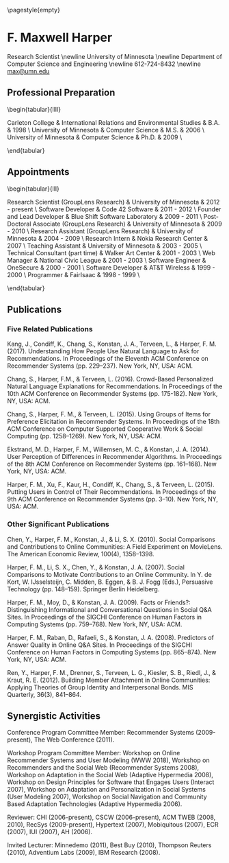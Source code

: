 <!-- no headers or footers -->
\pagestyle{empty}

F. Maxwell Harper
=================

Research Scientist \newline
University of Minnesota \newline
Department of Computer Science and Engineering \newline
612-724-8432 \newline
max@umn.edu


Professional Preparation
------------------------

\begin{tabular}{llll}

Carleton College & International Relations and Environmental Studies & B.A. & 1998 \\
University of Minnesota & Computer Science & M.S. & 2006 \\
University of Minnesota & Computer Science & Ph.D. & 2009 \\

\end{tabular}


Appointments
------------

\begin{tabular}{lll}

Research Scientist (GroupLens Research) & University of Minnesota & 2012 - present \\
Software Developer & Code 42 Software & 2011 - 2012 \\
Founder and Lead Developer & Blue Shift Software Laboratory & 2009 - 2011 \\
Post-Doctoral Associate (GroupLens Research) & University of Minnesota & 2009 - 2010 \\
Research Assistant (GroupLens Research) & University of Minnesota & 2004 - 2009 \\
Research Intern & Nokia Research Center & 2007 \\
Teaching Assistant & University of Minnesota & 2003 - 2005 \\
Technical Consultant (part time) & Walker Art Center & 2001 - 2003 \\
Web Manager & National Civic League & 2001 - 2003 \\
Software Engineer & OneSecure & 2000 - 2001 \\
Software Developer & AT\&T Wireless & 1999 - 2000 \\
Programmer & FairIsaac & 1998 - 1999 \\

\end{tabular}


Publications
------------

### Five Related Publications

Kang, J., Condiff, K., Chang, S., Konstan, J. A., Terveen, L., & Harper, F. M. (2017). Understanding How People Use Natural Language to Ask for Recommendations. In Proceedings of the Eleventh ACM Conference on Recommender Systems (pp. 229–237). New York, NY, USA: ACM.

Chang, S., Harper, F.M., & Terveen, L. (2016). Crowd-Based Personalized Natural Language Explanations for Recommendations. In Proceedings of the 10th ACM Conference on Recommender Systems (pp. 175-182). New York, NY, USA: ACM.

Chang, S., Harper, F. M., & Terveen, L. (2015). Using Groups of Items for Preference Elicitation in Recommender Systems. In Proceedings of the 18th ACM Conference on Computer Supported Cooperative Work & Social Computing (pp. 1258–1269). New York, NY, USA: ACM.

Ekstrand, M. D., Harper, F. M., Willemsen, M. C., & Konstan, J. A. (2014). User Perception of Differences in Recommender Algorithms. In Proceedings of the 8th ACM Conference on Recommender Systems (pp. 161–168). New York, NY, USA: ACM.

Harper, F. M., Xu, F., Kaur, H., Condiff, K., Chang, S., & Terveen, L. (2015). Putting Users in Control of Their Recommendations. In Proceedings of the 9th ACM Conference on Recommender Systems (pp. 3–10). New York, NY, USA: ACM.

### Other Significant Publications

Chen, Y., Harper, F. M., Konstan, J., & Li, S. X. (2010). Social Comparisons and Contributions to Online Communities: A Field Experiment on MovieLens. The American Economic Review, 100(4), 1358–1398.

Harper, F. M., Li, S. X., Chen, Y., & Konstan, J. A. (2007). Social Comparisons to Motivate Contributions to an Online Community. In Y. de Kort, W. IJsselsteijn, C. Midden, B. Eggen, & B. J. Fogg (Eds.), Persuasive Technology (pp. 148–159). Springer Berlin Heidelberg.

Harper, F. M., Moy, D., & Konstan, J. A. (2009). Facts or Friends?: Distinguishing Informational and Conversational Questions in Social Q&A Sites. In Proceedings of the SIGCHI Conference on Human Factors in Computing Systems (pp. 759–768). New York, NY, USA: ACM.

Harper, F. M., Raban, D., Rafaeli, S., & Konstan, J. A. (2008). Predictors of Answer Quality in Online Q&A Sites. In Proceedings of the SIGCHI Conference on Human Factors in Computing Systems (pp. 865–874). New York, NY, USA: ACM.

Ren, Y., Harper, F. M., Drenner, S., Terveen, L. G., Kiesler, S. B., Riedl, J., & Kraut, R. E. (2012). Building Member Attachment in Online Communities: Applying Theories of Group Identity and Interpersonal Bonds. MIS Quarterly, 36(3), 841–864.


Synergistic Activities
----------------------

Conference Program Committee Member: Recommender Systems (2009-present), The Web Conference (2011).

Workshop Program Committee Member: Workshop on Online Recommender Systems and User Modeling (WWW 2018), Workshop on Recommenders and the Social Web (Recommender Systems 2008), Workshop on Adaptation in the Social Web (Adaptive Hypermedia 2008), Workshop on Design Principles for Software that Engages Users (Interact 2007), Workshop on Adaptation and Personalization in Social Systems (User Modeling 2007), Workshop on Social Navigation and Community Based Adaptation Technologies (Adaptive Hypermedia 2006).

Reviewer: CHI (2006-present), CSCW (2006-present), ACM TWEB (2008, 2010), RecSys (2009-present), Hypertext (2007), Mobiquitous (2007), ECR (2007), IUI (2007), AH (2006).

Invited Lecturer: Minnedemo (2011), Best Buy (2010), Thompson Reuters (2010), Adventium Labs (2009), IBM Research (2008).
